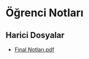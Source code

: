 # Öğrenci Notları


<!--HariciDosyalar-->

## Harici Dosyalar

- [Final Notları.pdf](./Final%20Notlar%C4%B1.pdf)


<!--HariciDosyalar-->

